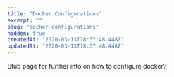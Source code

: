 ```yaml
---
title: "Docker Configurations"
excerpt: ""
slug: "docker-configurations"
hidden: true
createdAt: "2020-03-13T18:37:48.448Z"
updatedAt: "2020-03-13T18:37:48.448Z"
---
```

Stub page for further info on how to configure docker?